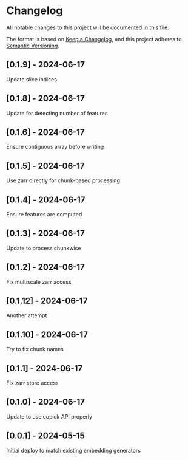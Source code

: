 # Changelog
All notable changes to this project will be documented in this file.

The format is based on [Keep a Changelog](https://keepachangelog.com/en/1.0.0/),
and this project adheres to [Semantic Versioning](https://semver.org/spec/v2.0.0.html).

## [0.1.9] - 2024-06-17
Update slice indices

## [0.1.8] - 2024-06-17
Update for detecting number of features

## [0.1.6] - 2024-06-17
Ensure contiguous array before writing

## [0.1.5] - 2024-06-17
Use zarr directly for chunk-based processing

## [0.1.4] - 2024-06-17
Ensure features are computed

## [0.1.3] - 2024-06-17
Update to process chunkwise

## [0.1.2] - 2024-06-17
Fix multiscale zarr access

## [0.1.12] - 2024-06-17
Another attempt

## [0.1.10] - 2024-06-17
Try to fix chunk names

## [0.1.1] - 2024-06-17
Fix zarr store access

## [0.1.0] - 2024-06-17
Update to use copick API properly

## [0.0.1] - 2024-05-15
Initial deploy to match existing embedding generators
